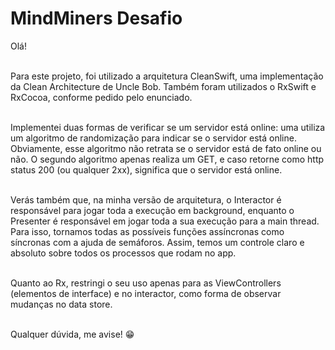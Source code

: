 # MindMiners Desafio

Olá!<br/><br/>

Para este projeto, foi utilizado a arquitetura CleanSwift, uma implementação da Clean Architecture de Uncle Bob. Também foram utilizados o RxSwift e RxCocoa, conforme pedido pelo enunciado.<br/><br/>

Implementei duas formas de verificar se um servidor está online: uma utiliza um algoritmo de randomização para indicar se o servidor está online. Obviamente, esse algoritmo não retrata se o servidor está de fato online ou não. O segundo algoritmo apenas realiza um GET, e caso retorne como http status 200 (ou qualquer 2xx), significa que o servidor está online.<br/><br/>

Verás também que, na minha versão de arquitetura, o Interactor é responsável para jogar toda a execução em background, enquanto o Presenter é responsável em jogar toda a sua execução para a main thread. Para isso, tornamos todas as possíveis funções assíncronas como síncronas com a ajuda de semáforos. Assim, temos um controle claro e absoluto sobre todos os processos que rodam no app.<br/><br/>

Quanto ao Rx, restringi o seu uso apenas para as ViewControllers (elementos de interface) e no interactor, como forma de observar mudanças no data store. <br/><br/>

Qualquer dúvida, me avise! 😁
